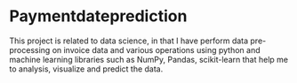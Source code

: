 # Paymentdateprediction
This project is related to data science, in that I have perform data pre-processing on invoice data and various operations using python and machine learning libraries such as NumPy, Pandas, scikit-learn that help me to analysis, visualize and predict the data.
